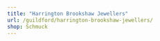 ```yaml
---
title: "Harrington Brookshaw Jewellers"
url: /guildford/harrington-brookshaw-jewellers/
shop: Schmuck
---
```

